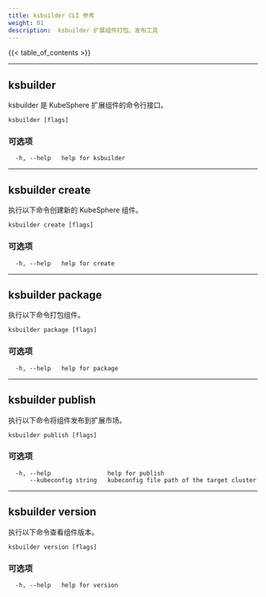 ```yaml
---
title: ksbuilder CLI 参考
weight: 01
description:  ksbuilder 扩展组件打包、发布工具
---
```


{{< table_of_contents >}}

------

## ksbuilder

ksbuilder 是 KubeSphere 扩展组件的命令行接口。

```
ksbuilder [flags]
```

### 可选项

```
  -h, --help   help for ksbuilder
```

------

## ksbuilder create

执行以下命令创建新的 KubeSphere 组件。

```
ksbuilder create [flags]
```

### 可选项

```
  -h, --help   help for create
```

------

## ksbuilder package

执行以下命令打包组件。

```
ksbuilder package [flags]
```

### 可选项

```
  -h, --help   help for package
```

------

## ksbuilder publish

执行以下命令将组件发布到扩展市场。

```
ksbuilder publish [flags]
```

### 可选项

```
  -h, --help                help for publish
      --kubeconfig string   kubeconfig file path of the target cluster
```

------

## ksbuilder version

执行以下命令查看组件版本。

```
ksbuilder version [flags]
```

### 可选项

```
  -h, --help   help for version
```

